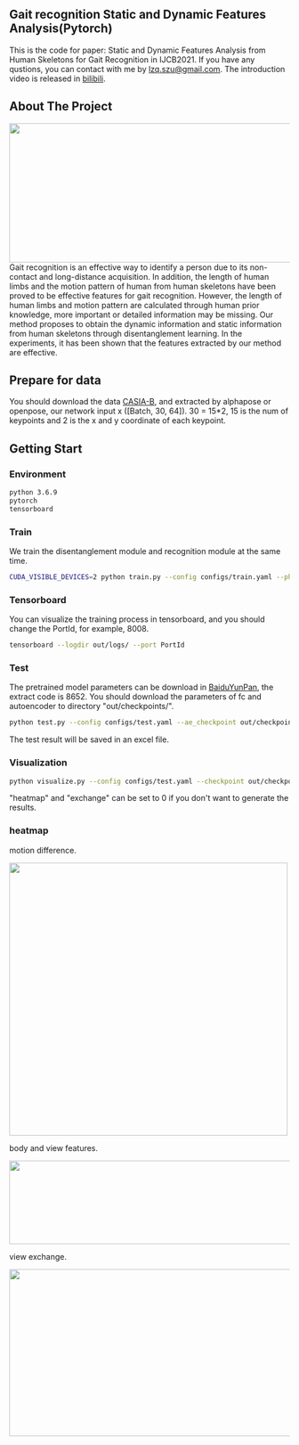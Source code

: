 ## Gait recognition Static and Dynamic Features Analysis(Pytorch)
This is the code for paper: Static and Dynamic Features Analysis from Human Skeletons for Gait Recognition in IJCB2021. If you have any qustions, you can contact with me by lzq.szu@gmail.com. The introduction video is released in [bilibili](https://www.bilibili.com/video/BV1uq4y1p7jc/).

## About The Project
<img width="960" height="250" src="https://github.com/zq1335030905/Gait-recognition-with-disentanglement-features/blob/main/imgs/model_architecture_fixed.jpg"/>
Gait recognition is an effective way to identify a person due to its non-contact and long-distance acquisition. In addition, the length of human limbs and the motion pattern
of human from human skeletons have been proved to be effective features for gait recognition. However, the length of human limbs and motion pattern are calculated through
human prior knowledge, more important or detailed information may be missing. Our method proposes to obtain the dynamic information and static information from human skeletons through disentanglement learning. In the experiments, it has been shown that the features extracted by our method are effective.

## Prepare for data
You should download the data [CASIA-B](http://www.cbsr.ia.ac.cn/english/Gait%20Databases.asp), and extracted by alphapose or openpose, our network input x ([Batch, 30, 64]). 30 = 15*2, 15 is the num of keypoints and 2 is the x and y coordinate of each keypoint.

## Getting Start
### Environment
```sh
python 3.6.9
pytorch 
tensorboard
```
### Train
  We train the disentanglement module and recognition module at the same time.
  ```sh
  CUDA_VISIBLE_DEVICES=2 python train.py --config configs/train.yaml --phase train
  ```
  
### Tensorboard
  You can visualize the training process in tensorboard, and you should change the PortId, for example, 8008. 
  ```sh
  tensorboard --logdir out/logs/ --port PortId
  ```

### Test
The pretrained model parameters can be download in [BaiduYunPan](https://pan.baidu.com/s/1CabNogyq_DoO8W2CWxfMSQ), the extract code is 8652. You should download the parameters of fc and autoencoder to directory "out/checkpoints/".
  ```sh
  python test.py --config configs/test.yaml --ae_checkpoint out/checkpoints/autoencoder_00050000.pt --fc_checkpoint out/checkpoints/fc_00050000.pt
  ```
The test result will be saved in an excel file.

### Visualization
  ```sh
  python visualize.py --config configs/test.yaml --checkpoint out/checkpoints/autoencoder_00050000.pt --heatmap 1 --exchange 1
  ```
"heatmap" and "exchange" can be set to 0 if you don't want to generate the results.

### heatmap
motion difference.

<img width="500" height="490" src="https://github.com/zq1335030905/Gait-recognition-with-disentanglement-features/blob/main/imgs/motion.jpg"/>

body and view features.

<img width="600" height="150" src="https://github.com/zq1335030905/Gait-recognition-with-disentanglement-features/blob/main/imgs/bodyandview.jpg"/>

view exchange.

<img width="600" height="300" src="https://github.com/zq1335030905/Gait-recognition-with-disentanglement-features/blob/main/imgs/view-disentanglement.jpg"/>
